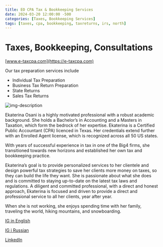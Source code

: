 ```yaml
---
title: EO CPA Tax & Bookkeeping Services
date: 2024-03-20 12:00:00 -500
categories: [Taxes, Bookkeeping Services]
tags: [taxes, cpa, bookkeeping, taxreturns, irs, north]
---
```


# Taxes, Bookkeeping, Consultations

[www.e-taxcpa.com](https://e-taxcpa.com)

Our tax preparation services include
* Individual Tax Preparation
* Business Tax Return Preparation
* State Returns
* Sales Tax Returns


![img-description](https://e-taxcpa.com/wp-content/uploads/2023/12/about-me.webp)

Ekaterina Osani is a highly motivated professional with a robust academic background. She holds a Bachelor’s in Accounting and a Masters in Taxation, which form the bedrock of her expertise. Ekaterina is a Certified Public Accountant (CPA) licenced in Texas. Her credentials extend further with an Enrolled Agent license, which is recognized across all 50 US states.

With years of successful experience in tax in one of the Big4 firms, she transitioned towards new horizons and established her own tax and bookkeeping practice.

Ekaterina’s goal is to provide personalized services to her clientele and design powerful tax strategies to save her clients more money on taxes, so they can build the life they want. She is passionate about what she does and is committed to staying up-to-date on the latest tax laws and regulations. A diligent and committed professional, with a direct and honest approach, Ekaterina is focused and driven to provide a direct and professional service to all her clients, year after year.

When she is not working, she enjoys spending time with her family, traveling the world, hiking mountains, and snowboarding.

[IG in English](https://www.instagram.com/cpa.osani/?igsh=MWk2aGc2ZWQ4cGVsdQ%3D%3D)

[IG i Russian](https://www.instagram.com/us.tax/?igsh=MXBuaW5yanBqdzJwbw%3D%3D)

[LinkedIn](https://www.linkedin.com/in/ekaterina-osani-cpa-ea-a801a5a7/)
